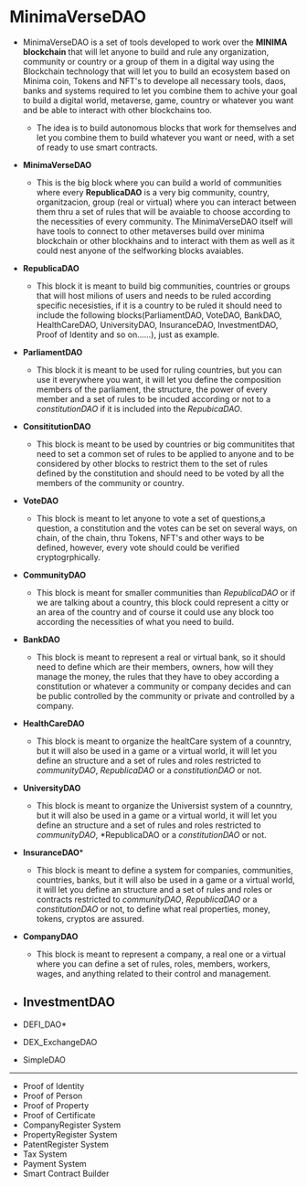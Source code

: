 # MinimaVerseDAO

- MinimaVerseDAO is a set of tools developed to work over the **MINIMA blockchain** that will let anyone to build and rule any organization, community or country or a group of them in a digital way using the Blockchain technology that will let you to build an ecosystem based on Minima coin, Tokens and NFT's to develope all necessary tools, daos, banks and systems required to let you combine them to achive your goal to build a digital world, metaverse, game, country or whatever you want and be able to interact with other blockchains too.
  - The idea is to build autonomous blocks that work for themselves and let you combine them to build whatever you want or need, with a set of ready to use smart contracts.

- **MinimaVerseDAO** 
  - This is the big block where you can build a world of communities where every **RepublicaDAO** is a very big community, country, organitzacion, group (real or virtual) where you can interact between them thru a set of rules that will be avaiable to choose according to the necessities of every community. The MinimaVerseDAO itself will have tools to connect to other metaverses build over minima blockchain or other blockhains and to interact with them as well as it could nest anyone of the selfworking blocks avaiables.
- **RepublicaDAO**
  - This block it is meant to build big communities, countries or groups that will host milions of users and needs to be ruled according specific necesisties, if it is a country to be ruled it should need to include the following blocks(ParliamentDAO, VoteDAO, BankDAO, HealthCareDAO, UniversityDAO, InsuranceDAO, InvestmentDAO, Proof of Identity and so on......), just as example.
- **ParliamentDAO**
  - This block it is meant to be used for ruling countries, but you can use it everywhere you want, it will let you define the composition members of the parliament, the structure, the power of every member and a set of rules to be incuded according or not to a *constitutionDAO* if it is included into the *RepubicaDAO*.
- **ConsititutionDAO**
  - This block is meant to be used by countries or big communitites that need to set a common set of rules to be applied to anyone and to be considered by other blocks to restrict them to the set of rules defined by the constitution and should need to be voted by all the members of the community or country.
- **VoteDAO**
  - This block is meant to let anyone to vote a set of questions,a question, a constitution and the votes can be set on several ways, on chain, of the chain, thru Tokens, NFT's and other ways to be defined, however, every vote should could be verified cryptogrphically. 
- **CommunityDAO**
  - This block is meant for smaller communities than *RepublicaDAO* or if we are talking about a country, this block could represent a citty or an area of the country and of course it could use any block too according the necessities of what you need to build.
- **BankDAO**
  - This block is meant to represent a real or virtual bank, so it should need to define which are their members, owners, how will they manage the money, the rules that they have to obey according a constitution or whatever a community or company decides and can be public controlled by the community or private and controlled by a company.
- **HealthCareDAO**
  - This block is meant to organize the healtCare system of a counntry, but it will also be used in a game or a virtual world, it will let you define an structure and a set of rules and roles restricted to *communityDAO*, *RepublicaDAO* or a *constitutionDAO* or not.
- **UniversityDAO**
  - This block is meant to organize the Universist system of a counntry, but it will also be used in a game or a virtual world, it will let you define an structure and a set of rules and roles restricted to *communityDAO*, *RepublicaDAO or a *constitutionDAO* or not. 
- **InsuranceDAO***
  - This block is meant to define a system for companies, communities, countries, banks, but it will also be used in a game or a virtual world, it will let you define an structure and a set of rules and roles or contracts restricted to *communityDAO*, *RepublicaDAO* or a *constitutionDAO* or not, to define what real properties, money, tokens, cryptos are assured.
- **CompanyDAO** 
  - This block is meant to represent a company, a real one or a virtual where you can define a set of rules, roles, members, workers, wages, and anything related to their control and management.
- **InvestmentDAO**
  - 
- DEFI_DAO*
- DEX_ExchangeDAO
- SimpleDAO
-----------------------------------
- Proof of Identity
- Proof of Person
- Proof of Property
- Proof of Certificate
- CompanyRegister System
- PropertyRegister System
- PatentRegister System
- Tax System
- Payment System
- Smart Contract Builder

<!---
elledaniels/elledaniels is a ✨ special ✨ repository because its `README.md` (this file) appears on your GitHub profile.
You can click the Preview link to take a look at your changes.
--->
